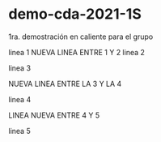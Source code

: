 # demo-cda-2021-1S
1ra. demostración en caliente para el grupo

linea 1
NUEVA LINEA ENTRE 1 Y 2
linea 2

linea 3

NUEVA LINEA ENTRE LA 3 Y LA 4

linea 4

LINEA NUEVA ENTRE 4 Y 5

linea 5
